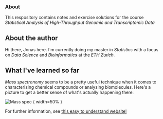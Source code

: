 ### About

This respository contains notes and exercise solutions for the course *Statistical Analysis of High-Throughput Genomic and Transcriptomic Data*

## About the author

Hi there, Jonas here. I'm currently doing my master in *Statistics* with a focus on *Data Science* and *Bioinformatics* at the *ETH Zurich*.

## What I've learned so far

*Mass spectronomy* seems to be a pretty useful technique when it comes to characterising chemical compounds or analysing biomolecules.
Here's a picture to get a better sense of what's actually happening there:

![Mass spec](https://upload.wikimedia.org/wikipedia/commons/thumb/0/0d/Mass_Spectrometer_Schematic.svg/1920px-Mass_Spectrometer_Schematic.svg.png) { width=50% }

For further information, see [this easy to understand website!](http://www.premierbiosoft.com/tech_notes/mass-spectrometry.html)
